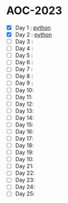 # AOC-2023

- [x] Day 1 : [python](day1/python/aoc1.py)
- [x] Day 2 : [python](day2/python/aoc2.py)
- [ ] Day 3 :
- [ ] Day 4 :
- [ ] Day 5 :
- [ ] Day 6 :
- [ ] Day 7 :
- [ ] Day 8 :
- [ ] Day 9 :
- [ ] Day 10:
- [ ] Day 11:
- [ ] Day 12:
- [ ] Day 13:
- [ ] Day 14:
- [ ] Day 15:
- [ ] Day 16:
- [ ] Day 17:
- [ ] Day 18:
- [ ] Day 19:
- [ ] Day 10:
- [ ] Day 21:
- [ ] Day 22:
- [ ] Day 23:
- [ ] Day 24:
- [ ] Day 25:
